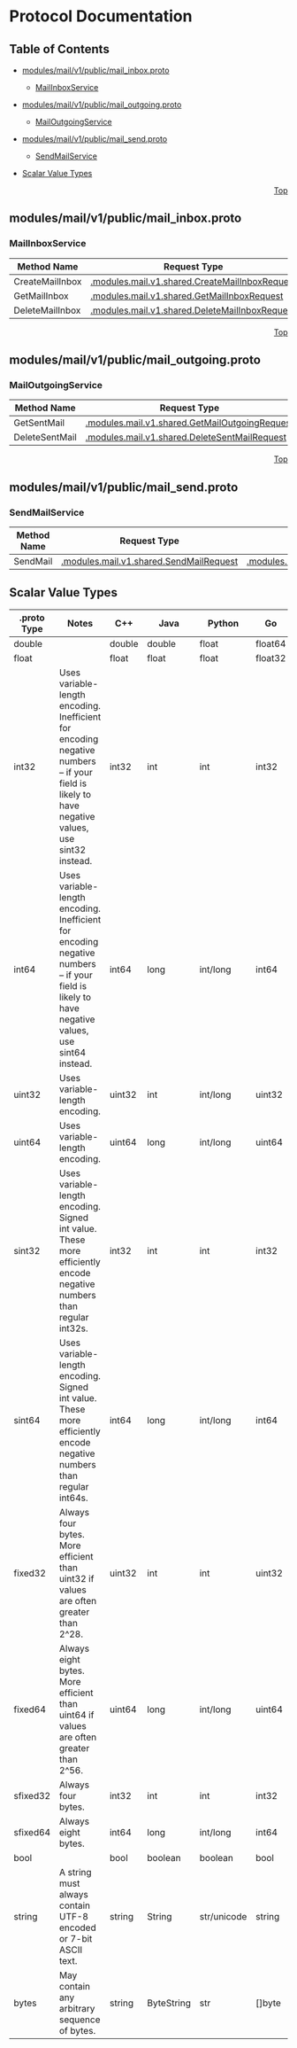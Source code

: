 # Protocol Documentation
<a name="top"></a>

## Table of Contents

- [modules/mail/v1/public/mail_inbox.proto](#modules_mail_v1_public_mail_inbox-proto)
    - [MailInboxService](#modules-mail-v1-public-MailInboxService)
  
- [modules/mail/v1/public/mail_outgoing.proto](#modules_mail_v1_public_mail_outgoing-proto)
    - [MailOutgoingService](#modules-mail-v1-public-MailOutgoingService)
  
- [modules/mail/v1/public/mail_send.proto](#modules_mail_v1_public_mail_send-proto)
    - [SendMailService](#modules-mail-v1-public-SendMailService)
  
- [Scalar Value Types](#scalar-value-types)



<a name="modules_mail_v1_public_mail_inbox-proto"></a>
<p align="right"><a href="#top">Top</a></p>

## modules/mail/v1/public/mail_inbox.proto


 

 

 


<a name="modules-mail-v1-public-MailInboxService"></a>

### MailInboxService


| Method Name | Request Type | Response Type | Description |
| ----------- | ------------ | ------------- | ------------|
| CreateMailInbox | [.modules.mail.v1.shared.CreateMailInboxRequest](#modules-mail-v1-shared-CreateMailInboxRequest) | [.modules.mail.v1.shared.CreateMailInboxResponse](#modules-mail-v1-shared-CreateMailInboxResponse) |  |
| GetMailInbox | [.modules.mail.v1.shared.GetMailInboxRequest](#modules-mail-v1-shared-GetMailInboxRequest) | [.modules.mail.v1.shared.GetMailInboxResponse](#modules-mail-v1-shared-GetMailInboxResponse) |  |
| DeleteMailInbox | [.modules.mail.v1.shared.DeleteMailInboxRequest](#modules-mail-v1-shared-DeleteMailInboxRequest) | [.modules.mail.v1.shared.DeleteMailInboxResponse](#modules-mail-v1-shared-DeleteMailInboxResponse) |  |

 



<a name="modules_mail_v1_public_mail_outgoing-proto"></a>
<p align="right"><a href="#top">Top</a></p>

## modules/mail/v1/public/mail_outgoing.proto


 

 

 


<a name="modules-mail-v1-public-MailOutgoingService"></a>

### MailOutgoingService


| Method Name | Request Type | Response Type | Description |
| ----------- | ------------ | ------------- | ------------|
| GetSentMail | [.modules.mail.v1.shared.GetMailOutgoingRequest](#modules-mail-v1-shared-GetMailOutgoingRequest) | [.modules.mail.v1.shared.GetMailOutgoingResponse](#modules-mail-v1-shared-GetMailOutgoingResponse) |  |
| DeleteSentMail | [.modules.mail.v1.shared.DeleteSentMailRequest](#modules-mail-v1-shared-DeleteSentMailRequest) | [.modules.mail.v1.shared.DeleteSentMailResponse](#modules-mail-v1-shared-DeleteSentMailResponse) |  |

 



<a name="modules_mail_v1_public_mail_send-proto"></a>
<p align="right"><a href="#top">Top</a></p>

## modules/mail/v1/public/mail_send.proto


 

 

 


<a name="modules-mail-v1-public-SendMailService"></a>

### SendMailService


| Method Name | Request Type | Response Type | Description |
| ----------- | ------------ | ------------- | ------------|
| SendMail | [.modules.mail.v1.shared.SendMailRequest](#modules-mail-v1-shared-SendMailRequest) | [.modules.mail.v1.shared.SendMailResponse](#modules-mail-v1-shared-SendMailResponse) |  |

 



## Scalar Value Types

| .proto Type | Notes | C++ | Java | Python | Go | C# | PHP | Ruby |
| ----------- | ----- | --- | ---- | ------ | -- | -- | --- | ---- |
| <a name="double" /> double |  | double | double | float | float64 | double | float | Float |
| <a name="float" /> float |  | float | float | float | float32 | float | float | Float |
| <a name="int32" /> int32 | Uses variable-length encoding. Inefficient for encoding negative numbers – if your field is likely to have negative values, use sint32 instead. | int32 | int | int | int32 | int | integer | Bignum or Fixnum (as required) |
| <a name="int64" /> int64 | Uses variable-length encoding. Inefficient for encoding negative numbers – if your field is likely to have negative values, use sint64 instead. | int64 | long | int/long | int64 | long | integer/string | Bignum |
| <a name="uint32" /> uint32 | Uses variable-length encoding. | uint32 | int | int/long | uint32 | uint | integer | Bignum or Fixnum (as required) |
| <a name="uint64" /> uint64 | Uses variable-length encoding. | uint64 | long | int/long | uint64 | ulong | integer/string | Bignum or Fixnum (as required) |
| <a name="sint32" /> sint32 | Uses variable-length encoding. Signed int value. These more efficiently encode negative numbers than regular int32s. | int32 | int | int | int32 | int | integer | Bignum or Fixnum (as required) |
| <a name="sint64" /> sint64 | Uses variable-length encoding. Signed int value. These more efficiently encode negative numbers than regular int64s. | int64 | long | int/long | int64 | long | integer/string | Bignum |
| <a name="fixed32" /> fixed32 | Always four bytes. More efficient than uint32 if values are often greater than 2^28. | uint32 | int | int | uint32 | uint | integer | Bignum or Fixnum (as required) |
| <a name="fixed64" /> fixed64 | Always eight bytes. More efficient than uint64 if values are often greater than 2^56. | uint64 | long | int/long | uint64 | ulong | integer/string | Bignum |
| <a name="sfixed32" /> sfixed32 | Always four bytes. | int32 | int | int | int32 | int | integer | Bignum or Fixnum (as required) |
| <a name="sfixed64" /> sfixed64 | Always eight bytes. | int64 | long | int/long | int64 | long | integer/string | Bignum |
| <a name="bool" /> bool |  | bool | boolean | boolean | bool | bool | boolean | TrueClass/FalseClass |
| <a name="string" /> string | A string must always contain UTF-8 encoded or 7-bit ASCII text. | string | String | str/unicode | string | string | string | String (UTF-8) |
| <a name="bytes" /> bytes | May contain any arbitrary sequence of bytes. | string | ByteString | str | []byte | ByteString | string | String (ASCII-8BIT) |

